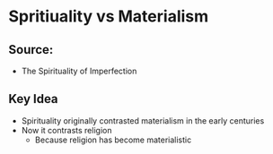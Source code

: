 # Spritiuality vs Materialism

## Source:
- The Spirituality of Imperfection

## Key Idea
- Spirituality originally contrasted materialism in the early centuries
- Now it contrasts religion
	- Because religion has become materialistic